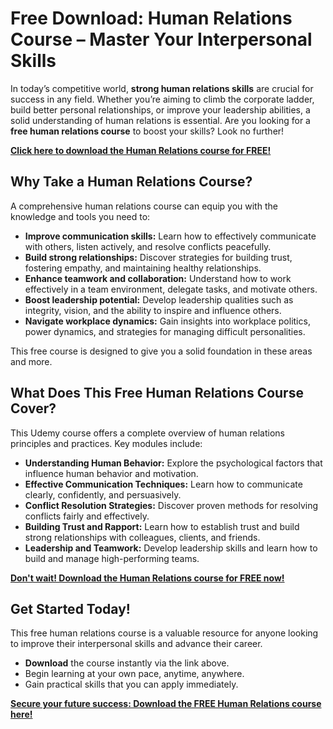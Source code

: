 # Free Download: Human Relations Course – Master Your Interpersonal Skills

In today’s competitive world, **strong human relations skills** are crucial for success in any field. Whether you’re aiming to climb the corporate ladder, build better personal relationships, or improve your leadership abilities, a solid understanding of human relations is essential. Are you looking for a **free human relations course** to boost your skills? Look no further!

[**Click here to download the Human Relations course for FREE!**](https://udemywork.com/human-relations-course)

## Why Take a Human Relations Course?

A comprehensive human relations course can equip you with the knowledge and tools you need to:

*   **Improve communication skills:** Learn how to effectively communicate with others, listen actively, and resolve conflicts peacefully.
*   **Build strong relationships:** Discover strategies for building trust, fostering empathy, and maintaining healthy relationships.
*   **Enhance teamwork and collaboration:** Understand how to work effectively in a team environment, delegate tasks, and motivate others.
*   **Boost leadership potential:** Develop leadership qualities such as integrity, vision, and the ability to inspire and influence others.
*   **Navigate workplace dynamics:** Gain insights into workplace politics, power dynamics, and strategies for managing difficult personalities.

This free course is designed to give you a solid foundation in these areas and more.

## What Does This Free Human Relations Course Cover?

This Udemy course offers a complete overview of human relations principles and practices. Key modules include:

*   **Understanding Human Behavior:** Explore the psychological factors that influence human behavior and motivation.
*   **Effective Communication Techniques:** Learn how to communicate clearly, confidently, and persuasively.
*   **Conflict Resolution Strategies:** Discover proven methods for resolving conflicts fairly and effectively.
*   **Building Trust and Rapport:** Learn how to establish trust and build strong relationships with colleagues, clients, and friends.
*   **Leadership and Teamwork:** Develop leadership skills and learn how to build and manage high-performing teams.

[**Don't wait! Download the Human Relations course for FREE now!**](https://udemywork.com/human-relations-course)

## Get Started Today!

This free human relations course is a valuable resource for anyone looking to improve their interpersonal skills and advance their career.

*   **Download** the course instantly via the link above.
*   Begin learning at your own pace, anytime, anywhere.
*   Gain practical skills that you can apply immediately.

[**Secure your future success: Download the FREE Human Relations course here!**](https://udemywork.com/human-relations-course)
